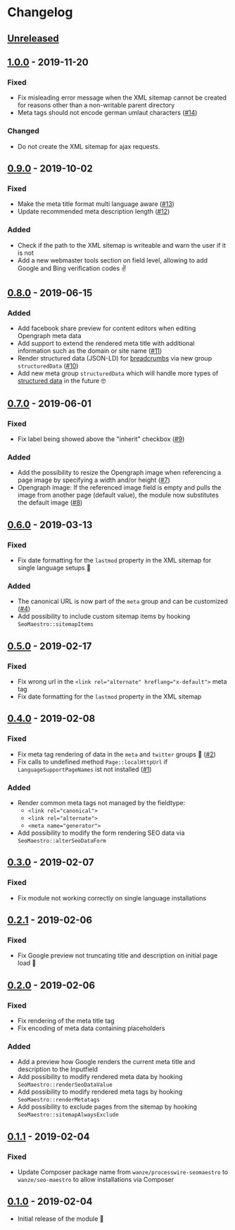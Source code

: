 # Changelog

## [Unreleased]

## [1.0.0] - 2019-11-20

### Fixed

* Fix misleading error message when the XML sitemap cannot be created for reasons other than a non-writable parent directory
* Meta tags should not encode german umlaut characters ([#14](https://github.com/wanze/SeoMaestro/issues/14))

### Changed

* Do not create the XML sitemap for ajax requests.

## [0.9.0] - 2019-10-02

### Fixed

* Make the meta title format multi language aware ([#13](https://github.com/wanze/SeoMaestro/issues/13))
* Update recommended meta description length  ([#12](https://github.com/wanze/SeoMaestro/issues/12))

### Added

* Check if the path to the XML sitemap is writeable and warn the user if it is not
* Add a new webmaster tools section on field level, allowing to add Google and Bing verification codes ✌️

## [0.8.0] - 2019-06-15

### Added

* Add facebook share preview for content editors when editing Opengraph meta data
* Add support to extend the rendered meta title with additional information such as the domain or site name ([#11](https://github.com/wanze/SeoMaestro/issues/11))
* Render structured data (JSON-LD) for [breadcrumbs](https://developers.google.com/search/docs/data-types/breadcrumb) via new group `structuredData` ([#10](https://github.com/wanze/SeoMaestro/issues/10))
* Add new meta group `structuredData` which will handle more types of [structured data](https://developers.google.com/search/docs/data-types/article) in the future 🤓 

## [0.7.0] - 2019-06-01

### Fixed

* Fix label being showed above the "inherit" checkbox ([#9](https://github.com/wanze/SeoMaestro/issues/9))

### Added

* Add the possibility to resize the Opengraph image when referencing a page image by specifying a width and/or height ([#7](https://github.com/wanze/SeoMaestro/issues/7))
* Opengraph image: If the referenced image field is empty and pulls the image from another page (default value), the
module now substitutes the default image ([#8](https://github.com/wanze/SeoMaestro/issues/8))

## [0.6.0] - 2019-03-13

### Fixed

* Fix date formatting for the `lastmod` property in the XML sitemap for single language setups 🤦‍️

### Added

* The canonical URL is now part of the `meta` group and can be customized ([#4](https://github.com/wanze/SeoMaestro/issues/4))
* Add possibility to include custom sitemap items by hooking `SeoMaestro::sitemapItems`

## [0.5.0] - 2019-02-17

### Fixed

* Fix wrong url in the `<link rel="alternate" hreflang="x-default">` meta tag
* Fix date formatting for the `lastmod` property in the XML sitemap

## [0.4.0] - 2019-02-08

### Fixed

* Fix meta tag rendering of data in the `meta` and `twitter` groups 🤦‍️ ([#2](https://github.com/wanze/SeoMaestro/issues/2))
* Fix calls to undefined method `Page::localHttpUrl` if `LanguageSupportPageNames` ist not installed ([#1](https://github.com/wanze/SeoMaestro/issues/1))

### Added

* Render common meta tags not managed by the fieldtype:
  * `<link rel="canonical">`
  * `<link rel="alternate">`
  * `<meta name="generator">`
* Add possibility to modify the form rendering SEO data via `SeoMaestro::alterSeoDataForm`  

## [0.3.0] - 2019-02-07

### Fixed

* Fix module not working correctly on single language installations

## [0.2.1] - 2019-02-06

### Fixed

* Fix Google preview not truncating title and description on initial page load 🤦‍️

## [0.2.0] - 2019-02-06

### Fixed

* Fix rendering of the meta title tag
* Fix encoding of meta data containing placeholders

### Added

* Add a preview how Google renders the current meta title and description to the Inputfield
* Add possibility to modify rendered meta data by hooking `SeoMaestro::renderSeoDataValue`
* Add possibility to modify rendered meta tags by hooking `SeoMaestro::renderMetatags`
* Add possibility to exclude pages from the sitemap by hooking `SeoMaestro::sitemapAlwaysExclude` 

## [0.1.1] - 2019-02-04

### Fixed

* Update Composer package name from `wanze/processwire-seomaestro` to `wanze/seo-maestro` to
allow installations via Composer

## [0.1.0] - 2019-02-04

* Initial release of the module 🐣

[Unreleased]: https://github.com/wanze/SeoMaestro/compare/v1.0.0...HEAD
[1.0.0]: https://github.com/wanze/SeoMaestro/releases/tag/v1.0.0
[0.9.0]: https://github.com/wanze/SeoMaestro/releases/tag/v0.9.0
[0.8.0]: https://github.com/wanze/SeoMaestro/releases/tag/v0.8.0
[0.7.0]: https://github.com/wanze/SeoMaestro/releases/tag/v0.7.0
[0.6.0]: https://github.com/wanze/SeoMaestro/releases/tag/v0.6.0
[0.5.0]: https://github.com/wanze/SeoMaestro/releases/tag/v0.5.0
[0.4.0]: https://github.com/wanze/SeoMaestro/releases/tag/v0.4.0
[0.3.0]: https://github.com/wanze/SeoMaestro/releases/tag/v0.3.0
[0.2.1]: https://github.com/wanze/SeoMaestro/releases/tag/v0.2.1
[0.2.0]: https://github.com/wanze/SeoMaestro/releases/tag/v0.2.0
[0.1.1]: https://github.com/wanze/SeoMaestro/releases/tag/v0.1.1
[0.1.0]: https://github.com/wanze/SeoMaestro/releases/tag/v0.1.0
